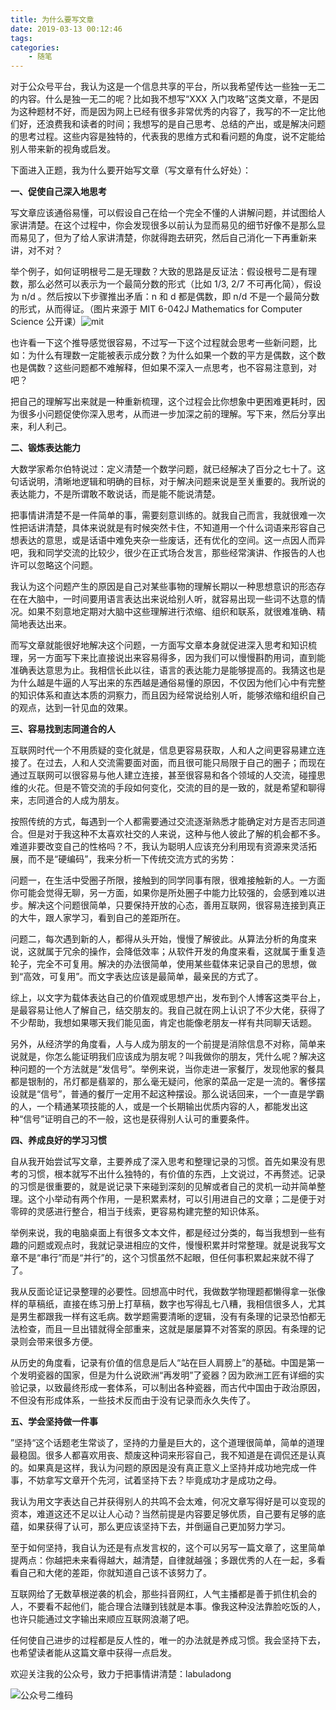 ```yaml
---
title: 为什么要写文章
date: 2019-03-13 00:12:46
tags:
categories:
	- 随笔
---
```


对于公众号平台，我认为这是一个信息共享的平台，所以我希望传达一些独一无二的内容。什么是独一无二的呢？比如我不想写“XXX 入门攻略”这类文章，不是因为这种题材不好，而是因为网上已经有很多非常优秀的内容了，我写的不一定比他们好，还浪费我和读者的时间；我想写的是自己思考、总结的产出，或是解决问题的思考过程。这些内容是独特的，代表我的思维方式和看问题的角度，说不定能给别人带来新的视角或启发。

下面进入正题，我为什么要开始写文章（写文章有什么好处）：

**一、促使自己深入地思考**

写文章应该通俗易懂，可以假设自己在给一个完全不懂的人讲解问题，并试图给人家讲清楚。在这个过程中，你会发现很多以前认为显而易见的细节好像不是那么显而易见了，但为了给人家讲清楚，你就得跑去研究，然后自己消化一下再重新来讲，对不对？

举个例子，如何证明根号二是无理数？大致的思路是反证法：假设根号二是有理数，那么必然可以表示为一个最简分数的形式（比如 1/3, 2/7 不可再化简），假设为 n/d 。然后按以下步骤推出矛盾：n 和 d 都是偶数，即 n/d 不是一个最简分数的形式，从而得证。（图片来源于 MIT 6-042J  Mathematics for Computer Science 公开课）![mit](https://github.com/fudonglai/merge_reponsitories/blob/master/1549960242868.png?raw=true)

也许看一下这个推导感觉很容易，不过写一下这个过程就会思考一些新问题，比如：为什么有理数一定能被表示成分数？为什么如果一个数的平方是偶数，这个数也是偶数？这些问题都不难解释，但如果不深入一点思考，也不容易注意到，对吧？

把自己的理解写出来就是一种重新梳理，这个过程会比你想象中更困难更耗时，因为很多小问题促使你深入思考，从而进一步加深之前的理解。写下来，然后分享出来，利人利己。

**二、锻炼表达能力**

大数学家希尔伯特说过：定义清楚一个数学问题，就已经解决了百分之七十了。这句话说明，清晰地逻辑和明确的目标，对于解决问题来说是至关重要的。我所说的表达能力，不是所谓敢不敢说话，而是能不能说清楚。

把事情讲清楚不是一件简单的事，需要刻意训练的。就我自己而言，我就很难一次性把话讲清楚，具体来说就是有时候突然卡住，不知道用一个什么词语来形容自己想表达的意思，或是话语中难免夹杂一些废话，还有优化的空间。这一点因人而异吧，我和同学交流的比较少，很少在正式场合发言，那些经常演讲、作报告的人也许可以忽略这个问题。

我认为这个问题产生的原因是自己对某些事物的理解长期以一种思想意识的形态存在在大脑中，一时间要用语言表达出来说给别人听，就容易出现一些词不达意的情况。如果不刻意地定期对大脑中这些理解进行浓缩、组织和联系，就很难准确、精简地表达出来。

而写文章就能很好地解决这个问题，一方面写文章本身就促进深入思考和知识梳理，另一方面写下来比直接说出来容易得多，因为我们可以慢慢斟酌用词，直到能准确表达意思为止。我相信长此以往，语言的表达能力是能够提高的。我猜这也是为什么越是牛逼的人写出来的东西越是通俗易懂的原因，不仅因为他们心中有完整的知识体系和直达本质的洞察力，而且因为经常说给别人听，能够浓缩和组织自己的观点，达到一针见血的效果。

**三、容易找到志同道合的人**

互联网时代一个不用质疑的变化就是，信息更容易获取，人和人之间更容易建立连接了。在过去，人和人交流需要面对面，而且很可能只局限于自己的圈子；而现在通过互联网可以很容易与他人建立连接，甚至很容易和各个领域的人交流，碰撞思维的火花。但是不管交流的手段如何变化，交流的目的是一致的，就是希望和聊得来，志同道合的人成为朋友。

按照传统的方式，每遇到一个人都需要通过交流逐渐熟悉才能确定对方是否志同道合。但是对于我这种不太喜欢社交的人来说，这种与他人彼此了解的机会都不多。难道非要改变自己的性格吗？不，我认为聪明人应该充分利用现有资源来灵活拓展，而不是“硬编码”，我来分析一下传统交流方式的劣势：

问题一，在生活中受圈子所限，接触到的同学同事有限，很难接触新的人。一方面你可能会觉得无聊，另一方面，如果你是所处圈子中能力比较强的，会感到难以进步。解决这个问题很简单，只要保持开放的心态，善用互联网，很容易连接到真正的大牛，跟人家学习，看到自己的差距所在。

问题二，每次遇到新的人，都得从头开始，慢慢了解彼此。从算法分析的角度来说，这就属于冗余的操作，会降低效率；从软件开发的角度来看，这就属于重复造轮子，完全不可复用。解决的办法很简单，使用某些载体来记录自己的思想，做到“高效，可复用”。而文字表达应该是最简单，最亲民的方式了。

综上，以文字为载体表达自己的价值观或思想产出，发布到个人博客这类平台上，是最容易让他人了解自己，结交朋友的。我自己就在网上认识了不少大佬，获得了不少帮助，我想如果哪天我们能见面，肯定也能像老朋友一样有共同聊天话题。

另外，从经济学的角度看，人与人成为朋友的一个前提是消除信息不对称，简单来说就是，你怎么能证明我们应该成为朋友呢？叫我做你的朋友，凭什么呢？解决这种问题的一个方法就是“发信号”。举例来说，当你走进一家餐厅，发现他家的餐具都是银制的，吊灯都是翡翠的，那么毫无疑问，他家的菜品一定是一流的。奢侈摆设就是“信号”，普通的餐厅一定用不起这种摆设。那么说话回来，一个一直是学霸的人，一个精通某项技能的人，或是一个长期输出优质内容的人，都能发出这种“信号”证明自己的不一般，这也是获得别人认可的重要条件。

**四、养成良好的学习习惯**

自从我开始尝试写文章，主要养成了深入思考和整理记录的习惯。首先如果没有思考的习惯，根本就写不出什么独特的，有价值的东西，上文说过，不再赘述。记录的习惯是很重要的，就是说记录下来碰到深刻的见解或者自己的灵机一动并简单整理。这个小举动有两个作用，一是积累素材，可以引用进自己的文章；二是便于对零碎的灵感进行整合，相当于线索，更容易构建完整的知识体系。

举例来说，我的电脑桌面上有很多文本文件，都是经过分类的，每当我想到一些有趣的问题或观点时，我就记录进相应的文件，慢慢积累并时常整理。就是说我写文章不是“串行”而是“并行”的，这个习惯虽然不起眼，但任何事积累起来就不得了了。

我从反面论证记录整理的必要性。回想高中时代，我做数学物理题都懒得拿一张像样的草稿纸，直接在练习册上打草稿，数字也写得乱七八糟，我相信很多人，尤其是男生都跟我一样有这毛病。数学题需要清晰的逻辑，没有有条理的记录恐怕都无法检查，而且一旦出错就得全部重来，这就是屡屡算不对答案的原因。有条理的记录则会带来很多方便。

从历史的角度看，记录有价值的信息是后人“站在巨人肩膀上”的基础。中国是第一个发明瓷器的国家，但是为什么说欧洲“再发明”了瓷器？因为欧洲工匠有详细的实验记录，以致最终形成一套体系，可以制出各种瓷器，而古代中国由于政治原因，不但没有形成体系，一些技术反而由于没有记录而永久失传了。

**五、学会坚持做一件事**

”坚持“这个话题老生常谈了，坚持的力量是巨大的，这个道理很简单，简单的道理最稳固。很多人都喜欢用丧、颓废这种词来形容自己，我不知道是在调侃还是认真的。如果真是这样，我认为问题的原因是没有真正意义上坚持并成功地完成一件事，不妨拿写文章开个先河，试着坚持下去？毕竟成功才是成功之母。

我认为用文字表达自己并获得别人的共鸣不会太难，何况文章写得好是可以变现的资本，难道这还不足以让人心动？当然前提是内容要足够优质，自己要有足够的底蕴，如果获得了认可，那么更应该坚持下去，并倒逼自己更加努力学习。

至于如何坚持，我自认为还是有点发言权的，这个可以另写一篇文章了，这里简单提两点：你越把未来看得越大，越清楚，自律就越强；多跟优秀的人在一起，多看看自己和大佬的差距，你就知道自己该不该努力了。

互联网给了无数草根逆袭的机会，那些抖音网红，人气主播都是善于抓住机会的人，不要看不起他们，能合理合法赚到钱就是本事。像我这种没法靠脸吃饭的人，也许只能通过文字输出来顺应互联网浪潮了吧。

任何使自己进步的过程都是反人性的，唯一的办法就是养成习惯。我会坚持下去，也希望读者能从这篇文章中获得一点启发。



欢迎关注我的公众号，致力于把事情讲清楚：labuladong

![公众号二维码](https://mmbiz.qpic.cn/mmbiz_png/map09icNxZ4k1unaMOseLDCmx5DJDLmfic3TOYvCgzQFlbSLH12nGbxuAwShrERfLV5k70dLPjUCwVNmUjzQib9dQ/640?wx_fmt=png&tp=webp&wxfrom=5&wx_lazy=1&wx_co=1)


